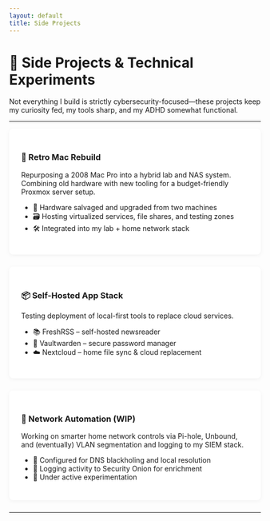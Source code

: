 ```yaml
---
layout: default
title: Side Projects
---
```


# 🧪 Side Projects & Technical Experiments

Not everything I build is strictly cybersecurity-focused—these projects keep my curiosity fed, my tools sharp, and my ADHD somewhat functional.

---

<div class="card">
  <h3>💾 Retro Mac Rebuild</h3>
  <p>Repurposing a 2008 Mac Pro into a hybrid lab and NAS system. Combining old hardware with new tooling for a budget-friendly Proxmox server setup.</p>
  <ul>
    <li>🧱 Hardware salvaged and upgraded from two machines</li>
    <li>🗃️ Hosting virtualized services, file shares, and testing zones</li>
    <li>🛠 Integrated into my lab + home network stack</li>
  </ul>
</div>

<div class="card">
  <h3>📦 Self-Hosted App Stack</h3>
  <p>Testing deployment of local-first tools to replace cloud services.</p>
  <ul>
    <li>📚 FreshRSS – self-hosted newsreader</li>
    <li>🔐 Vaultwarden – secure password manager</li>
    <li>☁️ Nextcloud – home file sync & cloud replacement</li>
  </ul>
</div>

<div class="card">
  <h3>🧠 Network Automation (WIP)</h3>
  <p>Working on smarter home network controls via Pi-hole, Unbound, and (eventually) VLAN segmentation and logging to my SIEM stack.</p>
  <ul>
    <li>🧰 Configured for DNS blackholing and local resolution</li>
    <li>📡 Logging activity to Security Onion for enrichment</li>
    <li>🚧 Under active experimentation</li>
  </ul>
</div>

---

<style>
.card {
  background: #fff;
  padding: 1.5rem;
  margin-bottom: 1.5rem;
  box-shadow: 0 2px 8px rgba(0,0,0,0.05);
  border-radius: 8px;
}
</style>
